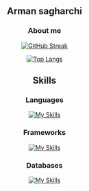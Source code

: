 

<!--
**Armansaqarchi/Armansaqarchi** is a ✨ _special_ ✨ repository because its `README.md` (this file) appears on your GitHub profile.

Here are some ideas to get you started:

- 🔭 I’m currently working on ...
- 🌱 I’m currently learning ...
- 👯 I’m looking to collaborate on ...
- 🤔 I’m looking for help with ...
- 💬 Ask me about ...
- 📫 How to reach me: ...
- 😄 Pronouns: ...
- ⚡ Fun fact: ...
-->







<div align="center">

## Arman sagharchi

### About me

[![GitHub Streak](https://streak-stats.demolab.com?user=Armansaqarchi&theme=one-dark-pro&hide_border=true)](https://git.io/streak-stats)


[![Top Langs](https://github-readme-stats.vercel.app/api/top-langs/?username=Armansaqarchi&layout=compact&theme=vision-friendly-dark)](https://github.com/anuraghazra/github-readme-stats)


## Skills


### Languages
[![My Skills](https://skillicons.dev/icons?i=c,cpp,java,python,linux&perline=10)](https://skillicons.dev)
### Frameworks
[![My Skills](https://skillicons.dev/icons?i=spring,django,hibernate&perline=10)](https://skillicons.dev)
### Databases
[![My Skills](https://skillicons.dev/icons?i=postgres&perline=10)](https://skillicons.dev)

</div>






